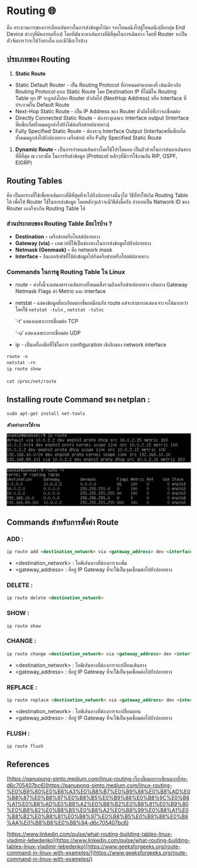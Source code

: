 # Routing 🌐

คือ กระบวนการของการเลือกเส้นทางในการส่งข้อมูลไปมา จากโหนดนึงไปสู่โหนดนึง(คือกลุ่ม End Device ต่างๆที่มีหลายเครื่อง) โดยที่มันจะหาเส้นทางที่ดีที่สุดในการเดินทาง โดยที่ Router จะเป็นตัวจัดการว่าจะให้วิ่งทางใด เเละมีวิธีอะไรบ้าง

## ประเภทของ Routing

1. **Static Route** 
- Static Default Router - เป็น Routing Protocol ที่กําหนดค่าแบบคงที่ เช่นเดียวกับ Routing Protocol แบบ Static Route โดย Destination IP ที่ไม่มีใน Routing Table ทุก IP จะถูกส่งไปหา Router ตัวถัดไป (NextHop Address) หรือ Interface ที่ประกาศใน Default Route
- Next-Hop Static Route - เป็น IP Address ของ Router ตัวถัดไปที่เราจะเชื่อมต่อ
- Directly Connected Static Route - ต้องระบุเฉพาะ Interface output (Interface ที่แพ็กเก็ตทั้งหมดถูกส่งไปยังไฟล์เครือข่ายปลายทาง)
- Fully Specified Static Route - ต้องระบุ Interface Output (Interfaceที่แพ็กเก็ตทั้งหมดถูกส่งไปยังปลายทาง เครือข่าย) หรือ Fully Specified Static Route
1. **Dynamic Route -** เป็นการกำหนดเส้นทางโดยใช้โปรโตคอล เป็นตัวช่วยในการค้นหาเส้นทางที่ดีที่สุด ณ เวลานั้น ในการรับส่งข้อมูล (Protocol หลักๆที่มีการใช้งานกัน RIP, OSPF, EIGRP)

## Routing Tables

คือ เป็นตารางที่ใช้เพื่อหาเส้นทางที่ดีที่สุดที่จะไปถึงปลายทางนั้นๆได้ วิธีที่ทำให้เกิด Routing Table ได้ เพื่อให้ Router ใช้ในการส่งข้อมูล โดยหลักๆแล้วจะมีวิธีดังนี้ครับ ถ้าหากเป็น Network ID ของ Router เองก็จะเกิด Routing Table ได้

### ส่วนประกอบของ Routing Table มีอะไรบ้าง ?

- **Destination -** เครือข่ายหรือโฮสต์ปลายทาง
- **Gateway (via) -** เกตเวย์ที่ใช้เป็นช่องทางในการส่งข้อมูลไปยังปลายทาง
- **Netmask (Genmask) -** คือ network mask
- **Interface -** อินเทอร์เฟซที่ใช้ส่งข้อมูลไปยังเครือข่ายหรือโฮสต์ปลายทาง

### Commands ในการดู Routing Table ใน Linux

- route - คำสั่งนี้จะแสดงตารางเส้นทางทั้งหมดซึ่งรวมถึงเครือข่ายปลายทาง เส้นทาง Gateway Netmask Flags ค่า Metric และ interface
- netstat - แสดงข้อมูลที่ละเอียดมากขึ้นเหมือนกับ route แต่จะสามารถแสดงเจาะจงได้มากกว่า โดยใช้ `netstat -tuln` , `netstat -tulnc`
    
    ’-t’ แสดงเฉพาะการเชื่อมต่อ TCP
    
    ‘-u’ แสดงเฉพาะการเชื่อมต่อ UDP
    
- ip - เป็นเครื่องมือที่ใช้ในการ configuration เชิงลึกของ network interface

```markdown
route -n 
netstat -rn
ip route show

cat /proc/net/route
```

## **Installing route Command ของ netplan :**

```markdown
sudo apt-get install net-tools
```

***ตัวอย่างการใช้งาน***

![IMG](img1.png)

![IMG](img2.png)

## **Commands สำหรับการตั้งค่า Route**

### ADD :

```markdown
ip route add <destination_network> via <gateway_address> dev <interface>
```

- <destination_network> : ไอพีเส้นทางที่ต้องการจะเพิ่ม
- <gateway_address> : ที่อยู่ IP Gateway ที่จะใช้เป็นจุดเชื่อมต่อไปยังปลายทาง

### DELETE :

```markdown
ip route delete <destination_network>
```

### SHOW :

```markdown
ip route show
```

### CHANGE :

```markdown
ip route change <destination_network> via <gateway_address> dev <interface>
```

- <destination_network> : ไอพีเส้นทางที่ต้องการจะเปลื่ยนเส้นทาง
- <gateway_address> : ที่อยู่ IP Gateway ที่จะใช้เป็นจุดเชื่อมต่อไปยังปลายทาง

### REPLACE :

```markdown
ip route replace <destination_network> via <gateway_address> dev <interface>
```

- <destination_network> : ไอพีเส้นทางที่ต้องการจะเปลื่ยนแทน
- <gateway_address> : ที่อยู่ IP Gateway ที่จะใช้เป็นจุดเชื่อมต่อไปยังปลายทาง

### FLUSH :

```markdown
ip route flush
```

## **References**


[https://panupong-simto.medium.com/linux-routing-เรื่องที่ผมอยากเขียนมากที่สุด-d6c705407bc6](https://panupong-simto.medium.com/linux-routing-%E0%B9%80%E0%B8%A3%E0%B8%B7%E0%B9%88%E0%B8%AD%E0%B8%87%E0%B8%97%E0%B8%B5%E0%B9%88%E0%B8%9C%E0%B8%A1%E0%B8%AD%E0%B8%A2%E0%B8%B2%E0%B8%81%E0%B9%80%E0%B8%82%E0%B8%B5%E0%B8%A2%E0%B8%99%E0%B8%A1%E0%B8%B2%E0%B8%81%E0%B8%97%E0%B8%B5%E0%B9%88%E0%B8%AA%E0%B8%B8%E0%B8%94-d6c705407bc6)

[https://www.linkedin.com/pulse/what-routing-building-tables-linux-vladimir-lebedenko](https://www.linkedin.com/pulse/what-routing-building-tables-linux-vladimir-lebedenko)[https://www.geeksforgeeks.org/route-command-in-linux-with-examples/](https://www.geeksforgeeks.org/route-command-in-linux-with-examples/)
